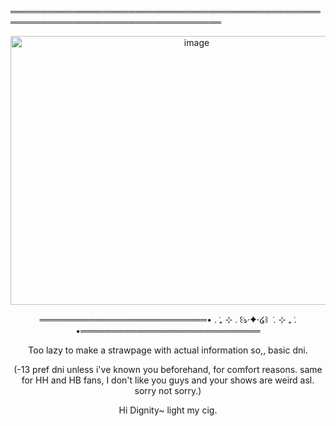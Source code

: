 
════════════════════════════════════════════════════════════════════════════════════
 <div align="center">
   
<img width="580" height="430" alt="image" src="https://github.com/user-attachments/assets/4e112d2c-5c8a-42c2-8741-00619cf16866" />

═══════════════════════════• . ݁₊ ⊹ . ݁꒰ঌ·✦·໒꒱ ݁ . ⊹ ₊ ݁. •═════════════════════════════

Too lazy to make a strawpage with actual information so,, basic dni. 

 (-13 pref dni unless i've known you beforehand, for comfort reasons. same for HH and HB fans, I don't like you guys and your shows are weird asl. sorry not sorry.)


 Hi Dignity~ light my cig.
 









<!--
**sspacedoutz/sspacedoutz** is a ✨ _special_ ✨ repository because its `README.md` (this file) appears on your GitHub profile.

Here are some ideas to get you started:

- 🔭 I’m currently working on ...
- 🌱 I’m currently learning ...
- 👯 I’m looking to collaborate on ...
- 🤔 I’m looking for help with ...
- 💬 Ask me about ...
- 📫 How to reach me: ...
- 😄 Pronouns: ...
- ⚡ Fun fact: ...
-->
